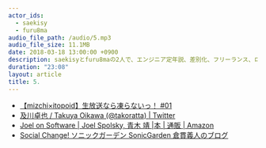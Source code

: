 ```yaml
---
actor_ids:
  - saekisy
  - furu8ma
audio_file_path: /audio/5.mp3
audio_file_size: 11.1MB
date: 2018-03-18 13:00:00 +0900
description: saekisyとfuru8maの2人で、エンジニア定年説、差別化、フリーランス、ロールモデル、マネージャー、受託開発などについて話しました。
duration: "23:08"
layout: article
title: 5.
---
```


- [【mizchi×itopoid】生放送なら凍らないっ！ #01](https://www.youtube.com/watch?v=tYXZn8lbd4k)
- [及川卓也 / Takuya Oikawa (@takoratta) | Twitter](https://twitter.com/takoratta)
- [Joel on Software | Joel Spolsky, 青木 靖 |本 | 通販 | Amazon](https://www.amazon.co.jp/Joel-Software-Spolsky/dp/4274066304)
- [Social Change! ソニックガーデン SonicGarden 倉貫義人のブログ](https://kuranuki.sonicgarden.jp/)